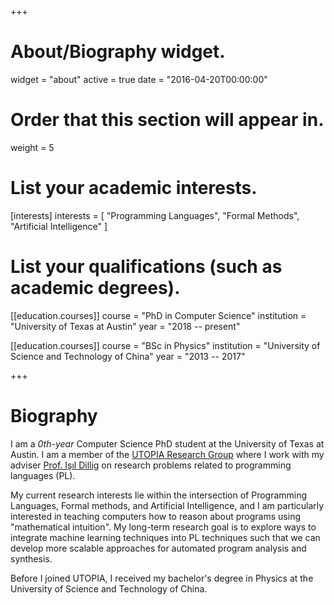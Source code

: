 +++
# About/Biography widget.
widget = "about"
active = true
date = "2016-04-20T00:00:00"

# Order that this section will appear in.
weight = 5

# List your academic interests.
[interests]
  interests = [
    "Programming Languages",
    "Formal Methods",
    "Artificial Intelligence"
  ]

# List your qualifications (such as academic degrees).
[[education.courses]]
  course = "PhD in Computer Science"
  institution = "University of Texas at Austin"
  year = "2018 -- present"


[[education.courses]]
  course = "BSc in Physics"
  institution = "University of Science and Technology of China"
  year = "2013 -- 2017"
 
+++

# Biography

I am a *0th-year* Computer Science PhD student at the University of Texas at Austin.  I am a member of the [UTOPIA Research Group](http://utopia.cs.utexas.edu) where I work with my adviser [Prof. Işıl Dillig](http://www.cs.utexas.edu/~isil/) on research problems related to programming languages (PL).

My current research interests lie within the intersection of Programming Languages, Formal methods, and Artificial Intelligence, and I am particularly interested in teaching computers how to reason about programs using "mathematical intuition". My long-term research goal is to explore ways to integrate machine learning techniques into PL techniques such that we can develop more scalable approaches for automated program analysis and synthesis.

Before I joined UTOPIA, I received my bachelor's degree in Physics at the University of Science and Technology of China.
